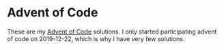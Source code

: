 # Advent of Code
These are my [Advent of Code](https://adventofcode.com) solutions. I only started participating advent of code on 2019-12-22, which is why I have very few solutions.
